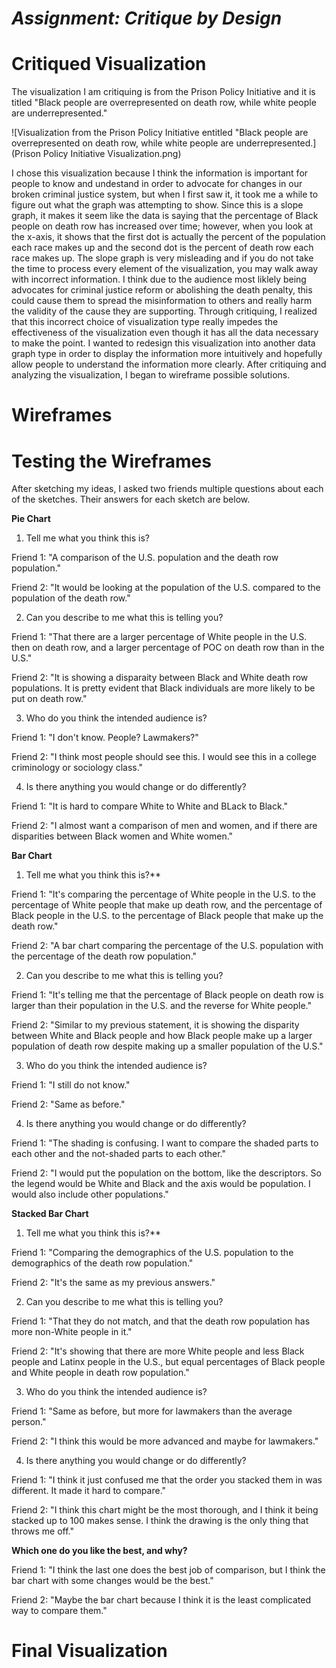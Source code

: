 # *Assignment: Critique by Design*

# Critiqued Visualization
The visualization I am critiquing is from the Prison Policy Initiative and it is titled "Black people are overrepresented on death row, while white people are underrepresented."

![Visualization from the Prison Policy Initiative entitled "Black people are overrepresented on death row, while white people are underrepresented.](Prison Policy Initiative Visualization.png)

I chose this visualization because I think the information is important for people to know and undestand in order to advocate for changes in our broken criminal justice system, but when I first saw it, it took me a while to figure out what the graph was attempting to show. Since this is a slope graph, it makes it seem like the data is saying that the percentage of Black people on death row has increased over time; however, when you look at the x-axis, it shows that the first dot is actually the percent of the population each race makes up and the second dot is the percent of death row each race makes up. The slope graph is very misleading and if you do not take the time to process every element of the visualization, you may walk away with incorrect information. I think due to the audience most liklely being advocates for criminal justice reform or abolishing the death penalty, this could cause them to spread the misinformation to others and really harm the validity of the cause they are supporting. Through critiquing, I realized that this incorrect choice of visualization type really impedes the effectiveness of the visualization even though it has all the data necessary to make the point. I wanted to redesign this visualization into another data graph type in order to display the information more intuitively and hopefully allow people to understand the information more clearly. After critiquing and analyzing the visualization, I began to wireframe possible solutions.

# Wireframes




# Testing the Wireframes

After sketching my ideas, I asked two friends multiple questions about each of the sketches. Their answers for each sketch are below.

**Pie Chart**

1. Tell me what you think this is?

Friend 1: "A comparison of the U.S. population and the death row population."
  
Friend 2: "It would be looking at the population of the U.S. compared to the population of the death row."
  
2. Can you describe to me what this is telling you?

Friend 1: "That there are a larger percentage of White people in the U.S. then on death row, and a larger percentage of POC on death row than in the U.S."
  
Friend 2: "It is showing a disparaity between Black and White death row populations. It is pretty evident that Black individuals are more likely to be put on death row."
  
3. Who do you think the intended audience is?

Friend 1: "I don't know. People? Lawmakers?"
  
Friend 2: "I think most people should see this. I would see this in a college criminology or sociology class."
  
4. Is there anything you would change or do differently?

Friend 1: "It is hard to compare White to White and BLack to Black."
   
Friend 2: "I almost want a comparison of men and women, and if there are disparities between Black women and White women."

**Bar Chart**

1. Tell me what you think this is?**

Friend 1: "It's comparing the percentage of White people in the U.S. to the percentage of White people that make up death row, and the percentage of Black people in the U.S. to the percentage of Black people that make up the death row."
  
Friend 2: "A bar chart comparing the percentage of the U.S. population with the percentage of the death row population."
  
2. Can you describe to me what this is telling you?

Friend 1: "It's telling me that the percentage of Black people on death row is larger than their population in the U.S. and the reverse for White people."
  
Friend 2: "Similar to my previous statement, it is showing the disparity between White and Black people and how Black people make up a larger population of death row despite making up a smaller population of the U.S."
  
3. Who do you think the intended audience is?

Friend 1: "I still do not know."
  
Friend 2: "Same as before."
       
4. Is there anything you would change or do differently?

Friend 1: "The shading is confusing. I want to compare the shaded parts to each other and the not-shaded parts to each other."
  
Friend 2: "I would put the population on the bottom, like the descriptors. So the legend would be White and Black and the axis would be population. I would also include other populations."
  
**Stacked Bar Chart**
  
1. Tell me what you think this is?**

Friend 1: "Comparing the demographics of the U.S. population to the demographics of the death row population."
  
Friend 2: "It's the same as my previous answers."
  
2. Can you describe to me what this is telling you?

Friend 1: "That they do not match, and that the death row population has more non-White people in it."
  
Friend 2: "It's showing that there are more White people and less Black people and Latinx people in the U.S., but equal percentages of Black people and White people in death row population."
  
3. Who do you think the intended audience is?

Friend 1: "Same as before, but more for lawmakers than the average person."
  
Friend 2: "I think this would be more advanced and maybe for lawmakers."
  
4. Is there anything you would change or do differently?

Friend 1: "I think it just confused me that the order you stacked them in was different. It made it hard to compare."
  
Friend 2: "I think this chart might be the most thorough, and I think it being stacked up to 100 makes sense. I think the drawing is the only thing that throws me off."
  
**Which one do you like the best, and why?**

Friend 1: "I think the last one does the best job of comparison, but I think the bar chart with some changes would be the best."

Friend 2: "Maybe the bar chart because I think it is the least complicated way to compare them."

# Final Visualization

<div class="flourish-embed flourish-chart" data-src="visualisation/5360496"><script src="https://public.flourish.studio/resources/embed.js"></script></div>

<div class="flourish-embed flourish-chart" data-src="visualisation/5360553"><script src="https://public.flourish.studio/resources/embed.js"></script></div>

<div class="flourish-embed flourish-chart" data-src="visualisation/5360668"><script src="https://public.flourish.studio/resources/embed.js"></script></div>
